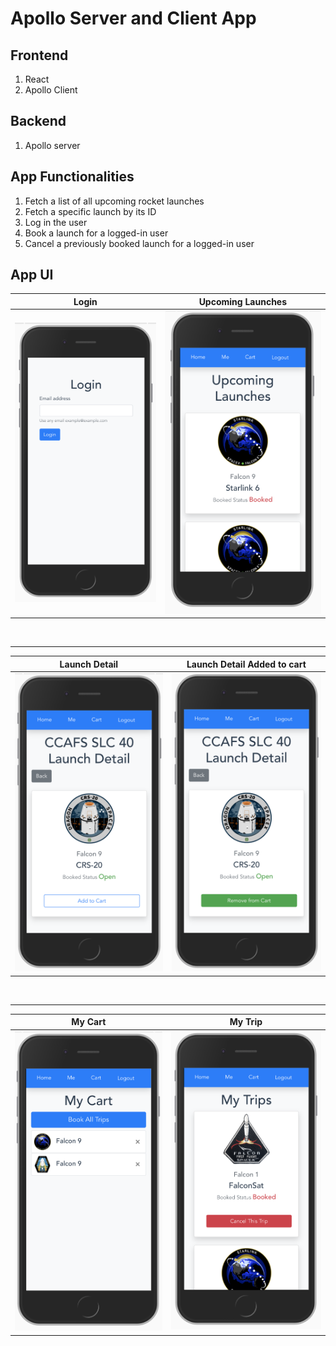 # Apollo Server and Client App

## Frontend

1. React
2. Apollo Client

## Backend

1. Apollo server

## App Functionalities

1. Fetch a list of all upcoming rocket launches
2. Fetch a specific launch by its ID
3. Log in the user
4. Book a launch for a logged-in user
5. Cancel a previously booked launch for a logged-in user

## App UI

|           Login            |             Upcoming Launches             |
| :------------------------: | :---------------------------------------: |
| ![Login](images/login.png) | ![Launches](images/upcoming-launches.png) |

<br />
<hr/>

|            Launch Detail            |       Launch Detail Added to cart       |
| :---------------------------------: | :-------------------------------------: |
| ![Launch Detail](images/detail.png) | ![Added to cart](images/added-cart.png) |

<br />
<hr/>

|             My Cart             |            My Trip             |
| :-----------------------------: | :----------------------------: |
| ![My Cart ](images/my-cart.png) | ![My Trip](images/my-trip.png) |

<br />

